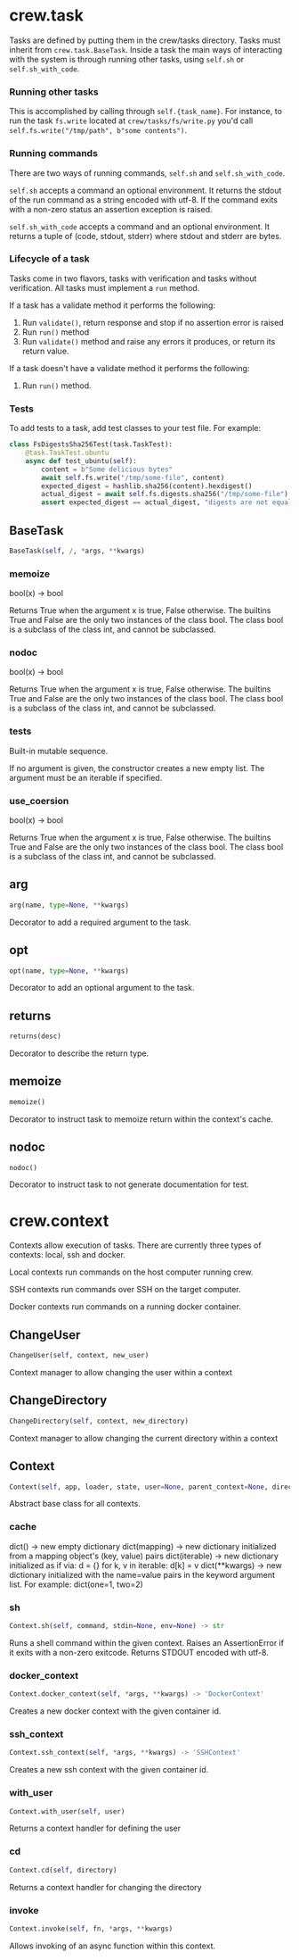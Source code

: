 # crew.task

Tasks are defined by putting them in the crew/tasks directory. Tasks must inherit
from `crew.task.BaseTask`. Inside a task the main ways of interacting with the
system is through running other tasks, using `self.sh` or `self.sh_with_code`.

### Running other tasks

This is accomplished by calling through `self.{task_name}`. For instance, to
run the task `fs.write` located at `crew/tasks/fs/write.py` you'd call
`self.fs.write("/tmp/path", b"some contents")`.

### Running commands

There are two ways of running commands, `self.sh` and `self.sh_with_code`.

`self.sh` accepts a command an optional environment. It returns the stdout
of the run command as a string encoded with utf-8. If the command exits
with a non-zero status an assertion exception is raised.

`self.sh_with_code` accepts a command and an optional environment. It returns
a tuple of (code, stdout, stderr) where stdout and stderr are bytes.

### Lifecycle of a task

Tasks come in two flavors, tasks with verification and tasks without verification.
All tasks must implement a `run` method.

If a task has a validate method it performs the following:

1. Run `validate()`, return response and stop if no assertion error is raised
2. Run `run()` method
3. Run `validate()` method and raise any errors it produces, or return its return value.

If a task doesn't have a validate method it performs the following:

1. Run `run()` method.

### Tests

To add tests to a task, add test classes to your test file. For example:

```python
class FsDigestsSha256Test(task.TaskTest):
    @task.TaskTest.ubuntu
    async def test_ubuntu(self):
        content = b"Some delicious bytes"
        await self.fs.write("/tmp/some-file", content)
        expected_digest = hashlib.sha256(content).hexdigest()
        actual_digest = await self.fs.digests.sha256("/tmp/some-file")
        assert expected_digest == actual_digest, "digests are not equal"
```

## BaseTask
```python
BaseTask(self, /, *args, **kwargs)
```

### memoize
bool(x) -> bool

Returns True when the argument x is true, False otherwise.
The builtins True and False are the only two instances of the class bool.
The class bool is a subclass of the class int, and cannot be subclassed.
### nodoc
bool(x) -> bool

Returns True when the argument x is true, False otherwise.
The builtins True and False are the only two instances of the class bool.
The class bool is a subclass of the class int, and cannot be subclassed.
### tests
Built-in mutable sequence.

If no argument is given, the constructor creates a new empty list.
The argument must be an iterable if specified.
### use_coersion
bool(x) -> bool

Returns True when the argument x is true, False otherwise.
The builtins True and False are the only two instances of the class bool.
The class bool is a subclass of the class int, and cannot be subclassed.
## arg
```python
arg(name, type=None, **kwargs)
```
Decorator to add a required argument to the task.
## opt
```python
opt(name, type=None, **kwargs)
```
Decorator to add an optional argument to the task.
## returns
```python
returns(desc)
```
Decorator to describe the return type.
## memoize
```python
memoize()
```
Decorator to instruct task to memoize return within the context's cache.
## nodoc
```python
nodoc()
```
Decorator to instruct task to not generate documentation for test.
# crew.context
Contexts allow execution of tasks. There are currently three types of
contexts: local, ssh and docker.

Local contexts run commands on the host computer running crew.

SSH contexts run commands over SSH on the target computer.

Docker contexts run commands on a running docker container.

## ChangeUser
```python
ChangeUser(self, context, new_user)
```
Context manager to allow changing the user within a context
## ChangeDirectory
```python
ChangeDirectory(self, context, new_directory)
```
Context manager to allow changing the current directory within a context
## Context
```python
Context(self, app, loader, state, user=None, parent_context=None, directory=None)
```
Abstract base class for all contexts.
### cache
dict() -> new empty dictionary
dict(mapping) -> new dictionary initialized from a mapping object's
    (key, value) pairs
dict(iterable) -> new dictionary initialized as if via:
    d = {}
    for k, v in iterable:
        d[k] = v
dict(**kwargs) -> new dictionary initialized with the name=value pairs
    in the keyword argument list.  For example:  dict(one=1, two=2)
### sh
```python
Context.sh(self, command, stdin=None, env=None) -> str
```
Runs a shell command within the given context. Raises an AssertionError if it exits with
a non-zero exitcode. Returns STDOUT encoded with utf-8.
### docker_context
```python
Context.docker_context(self, *args, **kwargs) -> 'DockerContext'
```
Creates a new docker context with the given container id.
### ssh_context
```python
Context.ssh_context(self, *args, **kwargs) -> 'SSHContext'
```
Creates a new ssh context with the given container id.
### with_user
```python
Context.with_user(self, user)
```
Returns a context handler for defining the user
### cd
```python
Context.cd(self, directory)
```
Returns a context handler for changing the directory
### invoke
```python
Context.invoke(self, fn, *args, **kwargs)
```
Allows invoking of an async function within this context.
